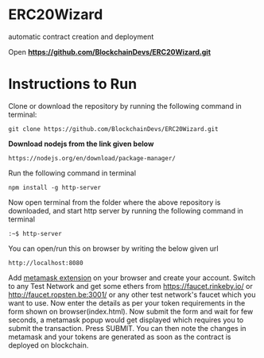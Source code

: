 # ERC20Wizard
automatic contract creation and deployment

Open **https://github.com/BlockchainDevs/ERC20Wizard.git**

# Instructions to Run

Clone or download the repository by running the following command in terminal:
 ```
 git clone https://github.com/BlockchainDevs/ERC20Wizard.git
```
**Download nodejs from the link given below**
```
https://nodejs.org/en/download/package-manager/
```
Run the following command in terminal
```
npm install -g http-server
```
Now open terminal from the folder where the above repository is downloaded, and start http server by running the following command in terminal
```
:~$ http-server
```

You can open/run this on browser by writing the below given url
```
http://localhost:8080
```

Add [metamask extension](https://metamask.io/) on your browser and create your account.
Switch to any Test Network and get some ethers from <https://faucet.rinkeby.io/> or <http://faucet.ropsten.be:3001/> or any other test network's faucet which you want to use.
Now enter the details as per your token requirements in the form shown on browser(index.html). Now submit the form and wait for few seconds, a metamask popup would get displayed which requires you to submit the transaction. Press SUBMIT.
You can then note the changes in metamask and your tokens are generated as soon as the contract is deployed on blockchain.
